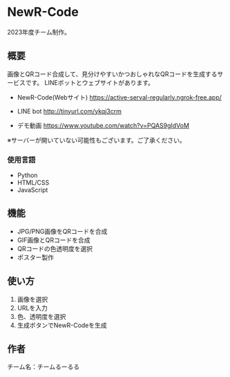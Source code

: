 # NewR-Code
2023年度チーム制作。

## 概要
画像とQRコード合成して、見分けやすいかつおしゃれなQRコードを生成するサービスです。
LINEボットとウェブサイトがあります。

- NewR-Code(Webサイト)
<https://active-serval-regularly.ngrok-free.app/>

- LINE bot
<http://tinyurl.com/ykqj3crm>

- デモ動画
<https://www.youtube.com/watch?v=PQAS9gIdVoM>

※サーバーが開いていない可能性もございます。ご了承ください。

### 使用言語
- Python
- HTML/CSS
- JavaScript


## 機能
- JPG/PNG画像をQRコードを合成
- GIF画像とQRコードを合成
- QRコードの色透明度を選択
- ポスター製作

## 使い方
1. 画像を選択
2. URLを入力
3. 色、透明度を選択
4. 生成ボタンでNewR-Codeを生成

## 作者
チーム名：チームるーるる
